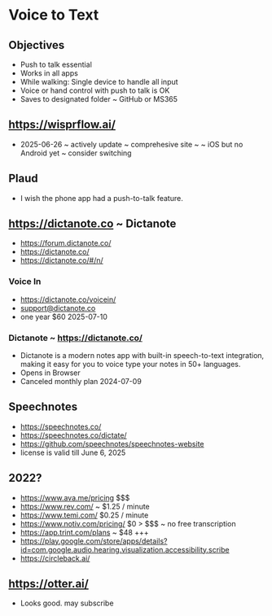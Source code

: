 # Voice to Text

## Objectives

* Push to talk essential
* Works in all apps
* While walking: Single device to handle all input
* Voice or hand control with push to talk is OK
* Saves to designated folder ~ GitHub or MS365

## https://wisprflow.ai/

* 2025-06-26 ~ actively update ~ comprehesive site ~ ~ iOS but no Android yet ~ consider switching

## Plaud

* I wish the phone app had a push-to-talk feature.

## https://dictanote.co ~ Dictanote

* https://forum.dictanote.co/
* https://dictanote.co/
* https://dictanote.co/#/n/

### Voice In

* https://dictanote.co/voicein/
* support@dictanote.co
* one year $60 2025-07-10

### Dictanote ~ https://dictanote.co/

* Dictanote is a modern notes app with built-in speech-to-text integration, making it easy for you to voice type your notes in 50+ languages.
* Opens in Browser
* Canceled monthly plan 2024-07-09


## Speechnotes

* https://speechnotes.co/
* https://speechnotes.co/dictate/
* https://github.com/speechnotes/speechnotes-website
* license is valid till June 6, 2025


## 2022?

* https://www.ava.me/pricing $$$
* https://www.rev.com/ ~ $1.25 / minute
* https://www.temi.com/ $0.25 / minute
* https://www.notiv.com/pricing/ $0 > $$$ ~ no free transcription
* https://app.trint.com/plans ~ $48 +++
* https://play.google.com/store/apps/details?id=com.google.audio.hearing.visualization.accessibility.scribe
* https://circleback.ai/

## https://otter.ai/

* Looks good. may subscribe
